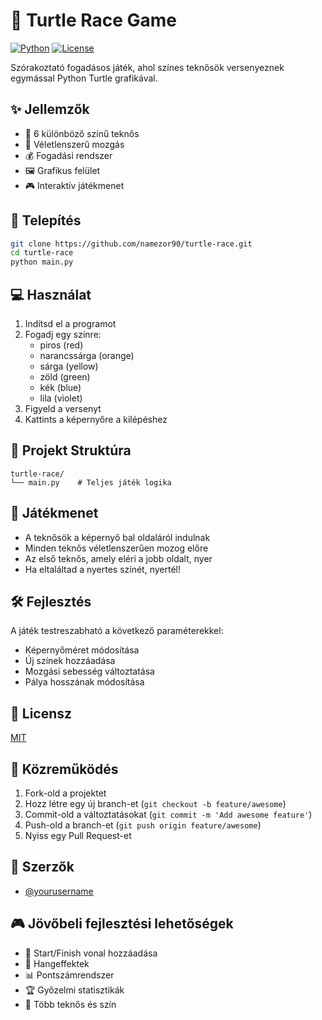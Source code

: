 # 🐢 Turtle Race Game

[![Python](https://img.shields.io/badge/Python-3.8%2B-blue.svg)](https://www.python.org/downloads/)
[![License](https://img.shields.io/badge/License-MIT-green.svg)](LICENSE)

Szórakoztató fogadásos játék, ahol színes teknősök versenyeznek egymással Python Turtle grafikával.

## ✨ Jellemzők

- 🎨 6 különböző színű teknős
- 🎲 Véletlenszerű mozgás
- 💰 Fogadási rendszer
- 🖼️ Grafikus felület
- 🎮 Interaktív játékmenet

## 🚀 Telepítés

```bash
git clone https://github.com/namezor90/turtle-race.git
cd turtle-race
python main.py
```

## 💻 Használat

1. Indítsd el a programot
2. Fogadj egy színre:
   - piros (red)
   - narancssárga (orange)
   - sárga (yellow)
   - zöld (green)
   - kék (blue)
   - lila (violet)
3. Figyeld a versenyt
4. Kattints a képernyőre a kilépéshez

## 📁 Projekt Struktúra

```
turtle-race/
└── main.py    # Teljes játék logika
```

## 🎯 Játékmenet

- A teknősök a képernyő bal oldaláról indulnak
- Minden teknős véletlenszerűen mozog előre
- Az első teknős, amely eléri a jobb oldalt, nyer
- Ha eltaláltad a nyertes színét, nyertél!

## 🛠️ Fejlesztés

A játék testreszabható a következő paraméterekkel:
- Képernyőméret módosítása
- Új színek hozzáadása
- Mozgási sebesség változtatása
- Pálya hosszának módosítása

## 📝 Licensz

[MIT](LICENSE)

## 🤝 Közreműködés

1. Fork-old a projektet
2. Hozz létre egy új branch-et (`git checkout -b feature/awesome`)
3. Commit-old a változtatásokat (`git commit -m 'Add awesome feature'`)
4. Push-old a branch-et (`git push origin feature/awesome`)
5. Nyiss egy Pull Request-et

## 👥 Szerzők

- [@yourusername](https://github.com/namezor90)

## 🎮 Jövőbeli fejlesztési lehetőségek

- 🏁 Start/Finish vonal hozzáadása
- 🎵 Hangeffektek
- 📊 Pontszámrendszer
- 🏆 Győzelmi statisztikák
- 🌈 Több teknős és szín
